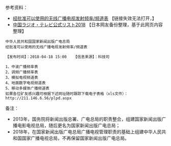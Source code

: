 
参考资料：
+ [经批准可以使用的无线广播电视发射频率/频道表](http://211.146.6.56/plpd.aspx) 【链接失效无法打开，】
+ [中国ラジオ・テレビ公式リスト2018](http://www.konsu.sakura.ne.jp/special/chinaradiotvlist.html) 【日本网友备份整理，基于此网页内容整理】

```
中华人民共和国国家新闻出版广电总局
经批准可以使用的无线广播电视发射频率/频道表

【发布时间】：2018-04-18 15:00   【信息来源】：科技司

1、中波广播频率表
2、调频广播频率表
3、模拟电视频道表
4、地面数字电视频道表
5、移动多媒体广播频道表
如果各位矿友感兴趣可根据下述网址随时跟踪下载电子表格（xls文件）：
http://211.146.6.56/plpd.aspx
```

备注：
+ 2013年，国务院将新闻出版总署、广电总局的职责整合，组建国家新闻出版广播电影电视总局，随后更名为国家新闻出版广电总局；
+ 2018年，在国家新闻出版广电总局广播电视管理职责的基础上组建中华人民共和国国家广播电视总局，不再保留国家新闻出版广电总局。